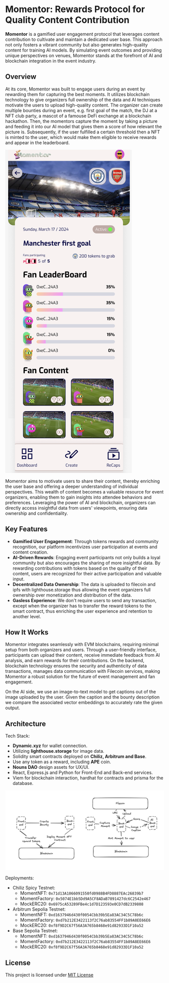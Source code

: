 # Momentor: Rewards Protocol for Quality Content Contribution

**Momentor** is a gamified user engagement protocol that leverages content contribution to cultivate and maintain a dedicated user base. This approach not only fosters a vibrant community but also generates high-quality content for training AI models. By simulating event outcomes and providing unique perspectives on venues, Momentor stands at the forefront of AI and blockchain integration in the event industry.

## Overview

At its core, Momentor was built to engage users during an event by rewarding them for capturing the best moments. It utilizes blockchain technology to give organizers full ownership of the data and AI techniques motivate the users to upload high-quality content. The organizer can create multiple bounties during an event, e.g. first goal of the match, the DJ at a NFT club party, a mascot of a famouse DeFi exchange at a blockchain hackathon. Then, the momentors capture the moment by taking a picture and feeding it into our AI model that gives them a score of how relevant the picture is. Subsequently, if the user fulfilled a certain threshold then a NFT is minted to the user, which would make them eligible to receive rewards and appear in the leaderboard.

![alt text](./leaderboard.png)

Momentor aims to motivate users to share their content, thereby enriching the user base and offering a deeper understanding of individual perspectives. This wealth of content becomes a valuable resource for event organizers, enabling them to gain insights into attendee behaviors and preferences. Leveraging the power of AI and blockchain, organizers can directly access insightful data from users' viewpoints, ensuring data ownership and confidentiality.

## Key Features

- **Gamified User Engagement**: Through tokens rewards and community recognition, our platform incentivizes user participation at events and content creation.
- **AI-Driven Rewards**: Engaging event participants not only builds a loyal community but also encourages the sharing of more insightful data. By rewarding contributions with tokens based on the quality of their content, users are recognized for their active participation and valuable input.
- **Decentralized Data Ownership**: The data is uploaded to filecoin and ipfs with lighthouse.storage thus allowing the event organizers full ownership over monetization and distribution of the data.
- **Gasless Experience**: We don't require users to send any transaction, except when the organizer has to transfer the reward tokens to the smart contract, thus enriching the user experience and retention to another level.

## How It Works

Momentor integrates seamlessly with EVM blockchains, requiring minimal setup from both organizers and users. Through a user-friendly interface, participants can upload their content, receive immediate feedback from AI analysis, and earn rewards for their contributions. On the backend, blockchain technology ensures the security and authenticity of data transactions, manages data communication with Filecoin services, making Momentor a robust solution for the future of event management and fan engagement.

On the AI side, we use an image-to-text model to get captions out of the image uploaded by the user. Given the caption and the bounty description we compare the associated vector embeddings to accurately rate the given output.

## Architecture

Tech Stack:

- **Dynamic.xyz** for wallet connection.
- Utilizing **lighthouse.storage** for image data.
- Solidity smart contracts deployed on **Chiliz, Arbitrum and Base**.
- Use any token as a reward, including **APE** coin.
- **Nouns DAO** design assets for UX/UI.
- React, Express.js and Python for Front-End and Back-end services.
- Viem for blockchain interaction, hardhat for contracts and prisma for the database.

![alt text](./architecture.jpg)

Deployments:

- Chiliz Spicy Testnet:
  - MomentNFT: `0x71d13A1066091550fd0988B4FD8887EAc26839b7`
  - MomentFactory: `0x5074E1bb5Dd9A5CF8ADaB7891427dc6C2542e467`
  - MockERC20: `0x6975cA53289FBe4c1d7D123593e0CD7dB2339808`
- Arbitrum Sepolia Testnet:
  - MomentNFT: `0xd1637946d430f0054Cbb39b5Ea83AC34C5C78b6c`
  - MomentFactory: `0xd7b212E3422113f2C76ab83554FF1b89A8EE66E6`
  - MockERC20: `0xf8f9D2C67f56A3A765b8468e91d82933D1F10a52`
- Base Sepolia Testnet:
  - MomentNFT: `0xd1637946d430f0054Cbb39b5Ea83AC34C5C78b6c`
  - MomentFactory: `0xd7b212E3422113f2C76ab83554FF1b89A8EE66E6`
  - MockERC20: `0xf8f9D2C67f56A3A765b8468e91d82933D1F10a52`

## License

This project is licensed under [MIT License](./LICENSE)
